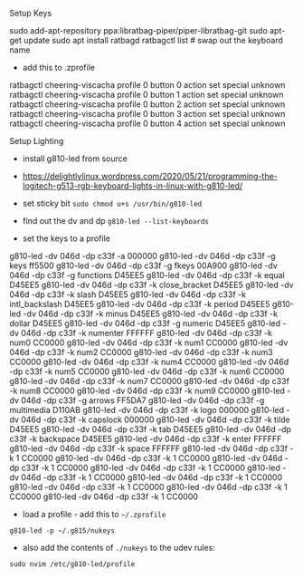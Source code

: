 Setup Keys

sudo add-apt-repository ppa:libratbag-piper/piper-libratbag-git
sudo apt-get update
sudo apt install ratbagd
ratbagctl list # swap out the keyboard name

* add this to .zprofile

ratbagctl cheering-viscacha profile 0 button 0 action set special unknown
ratbagctl cheering-viscacha profile 0 button 1 action set special unknown
ratbagctl cheering-viscacha profile 0 button 2 action set special unknown
ratbagctl cheering-viscacha profile 0 button 3 action set special unknown
ratbagctl cheering-viscacha profile 0 button 4 action set special unknown

Setup Lighting

* install g810-led from source

* https://delightlylinux.wordpress.com/2020/05/21/programming-the-logitech-g513-rgb-keyboard-lights-in-linux-with-g810-led/

* set sticky bit
`sudo chmod u+s /usr/bin/g810-led`

* find out the dv and dp
`g810-led --list-keyboards`

* set the keys to a profile

g810-led -dv 046d -dp c33f -a 000000
g810-led -dv 046d -dp c33f -g keys ff5500
g810-led -dv 046d -dp c33f -g fkeys 00A900
g810-led -dv 046d -dp c33f -g functions D45EE5
g810-led -dv 046d -dp c33f -k equal D45EE5
g810-led -dv 046d -dp c33f -k close_bracket D45EE5
g810-led -dv 046d -dp c33f -k slash D45EE5
g810-led -dv 046d -dp c33f -k intl_backslash D45EE5
g810-led -dv 046d -dp c33f -k period D45EE5
g810-led -dv 046d -dp c33f -k minus D45EE5
g810-led -dv 046d -dp c33f -k dollar D45EE5
g810-led -dv 046d -dp c33f -g numeric D45EE5
g810-led -dv 046d -dp c33f -k numenter FFFFFF
g810-led -dv 046d -dp c33f -k num0 CC0000
g810-led -dv 046d -dp c33f -k num1 CC0000
g810-led -dv 046d -dp c33f -k num2 CC0000
g810-led -dv 046d -dp c33f -k num3 CC0000
g810-led -dv 046d -dp c33f -k num4 CC0000
g810-led -dv 046d -dp c33f -k num5 CC0000
g810-led -dv 046d -dp c33f -k num6 CC0000
g810-led -dv 046d -dp c33f -k num7 CC0000
g810-led -dv 046d -dp c33f -k num8 CC0000
g810-led -dv 046d -dp c33f -k num9 CC0000
g810-led -dv 046d -dp c33f -g arrows FF5DA7
g810-led -dv 046d -dp c33f -g multimedia D110AB
g810-led -dv 046d -dp c33f -k logo 000000
g810-led -dv 046d -dp c33f -k capslock 000000
g810-led -dv 046d -dp c33f -k tilde D45EE5
g810-led -dv 046d -dp c33f -k tab D45EE5
g810-led -dv 046d -dp c33f -k backspace D45EE5
g810-led -dv 046d -dp c33f -k enter FFFFFF
g810-led -dv 046d -dp c33f -k space FFFFFF
g810-led -dv 046d -dp c33f -k 1 CC0000
g810-led -dv 046d -dp c33f -k 1 CC0000
g810-led -dv 046d -dp c33f -k 1 CC0000
g810-led -dv 046d -dp c33f -k 1 CC0000
g810-led -dv 046d -dp c33f -k 1 CC0000
g810-led -dv 046d -dp c33f -k 1 CC0000
g810-led -dv 046d -dp c33f -k 1 CC0000
g810-led -dv 046d -dp c33f -k 1 CC0000
g810-led -dv 046d -dp c33f -k 1 CC0000

* load a profile - add this to `~/.zprofile`

```
g810-led -p ~/.g815/nukeys
```

* also add the contents of `./nukeys` to the udev rules:

```
sudo nvim /etc/g810-led/profile
```
